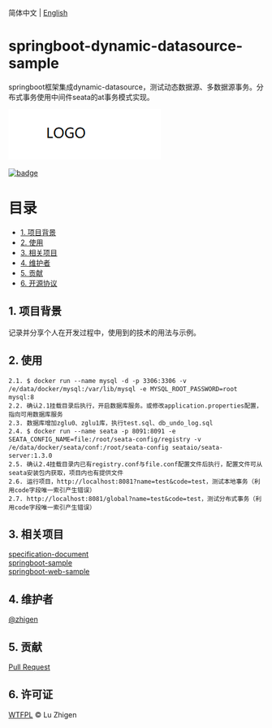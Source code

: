 简体中文 | [English](/README.en-US.md)

# springboot-dynamic-datasource-sample
springboot框架集成dynamic-datasource，测试动态数据源、多数据源事务。分布式事务使用中间件seata的at事务模式实现。

![logo](https://raw.githubusercontent.com/zhigen/specification-document/master/static/logo.png "logo tip")

[![badge](https://img.shields.io/badge/license-WTFPL-blue)](http://www.wtfpl.net/)

# 目录
* [1. 项目背景](#1)
* [2. 使用](#2)
* [3. 相关项目](#3)
* [4. 维护者](#4)
* [5. 贡献](#5)
* [6. 开源协议](#6)

<a id="1"></a>
## 1. 项目背景
记录并分享个人在开发过程中，使用到的技术的用法与示例。

<a id="2"></a>
## 2. 使用
    2.1. $ docker run --name mysql -d -p 3306:3306 -v /e/data/docker/mysql:/var/lib/mysql -e MYSQL_ROOT_PASSWORD=root mysql:8
    2.2. 确认2.1挂载目录后执行，开启数据库服务。或修改application.properties配置，指向可用数据库服务
    2.3. 数据库增加zglu0、zglu1库，执行test.sql、db_undo_log.sql
    2.4. $ docker run --name seata -p 8091:8091 -e SEATA_CONFIG_NAME=file:/root/seata-config/registry -v /e/data/docker/seata/conf:/root/seata-config seataio/seata-server:1.3.0
    2.5. 确认2.4挂载目录内已有registry.conf与file.conf配置文件后执行，配置文件可从seata安装包内获取，项目内也有提供文件
    2.6. 运行项目，http://localhost:8081?name=test&code=test，测试本地事务（利用code字段唯一索引产生错误）
    2.7. http://localhost:8081/global?name=test&code=test，测试分布式事务（利用code字段唯一索引产生错误）

<a id="3"></a>
## 3. 相关项目
[specification-document](https://github.com/zhigen/specification-document)<br/>
[springboot-sample](https://github.com/zhigen/springboot-sample)<br/>
[springboot-web-sample](https://github.com/zhigen/springboot-web-sample)<br/>

<a id="4"></a>
## 4. 维护者
[@zhigen](https://github.com/zhigen)

<a id="5"></a>
## 5. 贡献
[Pull Request](https://github.com/zhigen/springboot-dynamic-datasource-sample/pulls)

<a id="6"></a>
## 6. 许可证
[WTFPL](/LICENSE) © Lu Zhigen